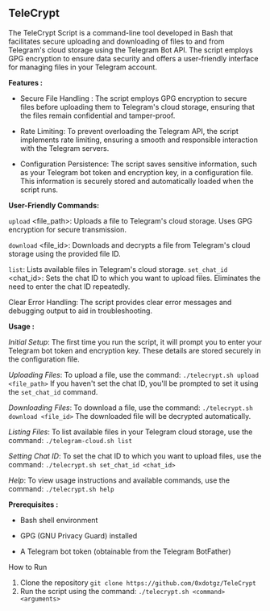 ## TeleCrypt

The TeleCrypt Script is a command-line tool developed in Bash that facilitates secure uploading and downloading of files to and from Telegram's cloud storage using the Telegram Bot API. The script employs GPG encryption to ensure data security and offers a user-friendly interface for managing files in your Telegram account.

**Features :**

- Secure File Handling : The script employs GPG encryption to secure files before uploading them to Telegram's cloud storage, ensuring that the files remain confidential and tamper-proof.

 * Rate Limiting: To prevent overloading the Telegram API, the script implements rate limiting, ensuring a smooth and responsible interaction with the Telegram servers.

* Configuration Persistence: The script saves sensitive information, such as your Telegram bot token and encryption key, in a configuration file. This information is securely stored and automatically loaded when the script runs.

 **User-Friendly Commands:**
	
  `upload` <file_path>: Uploads a file to Telegram's cloud storage. Uses GPG encryption for secure transmission.
  
`download` <file_id>: Downloads and decrypts a file from Telegram's cloud storage using the provided file ID.

`list`: Lists available files in Telegram's cloud storage.
`set_chat_id` <chat_id>: Sets the chat ID to which you want to upload files. Eliminates the need to enter the chat ID repeatedly.

  Clear Error Handling: The script provides clear error messages and debugging output to aid in troubleshooting.

**Usage :**

*Initial Setup*: The first time you run the script, it will prompt you to enter your Telegram bot token and encryption key. These details are stored securely in the configuration file.

   *Uploading Files*:
        To upload a file, use the command:
		`./telecrypt.sh upload <file_path>`
        If you haven't set the chat ID, you'll be prompted to set it using the `set_chat_id` command.

   *Downloading Files*:
        To download a file, use the command:
		`./telecrypt.sh download <file_id>`
        The downloaded file will be decrypted automatically.

   *Listing Files*:
        To list available files in your Telegram cloud storage, use the command:
		`./telegram-cloud.sh list`

   *Setting Chat ID*:
        To set the chat ID to which you want to upload files, use the command:
		`./telecrypt.sh set_chat_id <chat_id>`

  *Help*:
        To view usage instructions and available commands, use the command: 
		`./telecrypt.sh help`

**Prerequisites :**

    
-  Bash shell environment
- GPG (GNU Privacy Guard) installed
   
-  A Telegram bot token (obtainable from the Telegram BotFather)

How to Run

  1. Clone the repository `git clone https://github.com/0xdotgz/TeleCrypt`
  2. Run the script using the command:
     `./telecrypt.sh <command> <arguments>`

